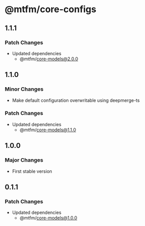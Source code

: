 # @mtfm/core-configs

## 1.1.1

### Patch Changes

- Updated dependencies
  - @mtfm/core-models@2.0.0

## 1.1.0

### Minor Changes

- Make default configuration overwritable using deepmerge-ts

### Patch Changes

- Updated dependencies
  - @mtfm/core-models@1.1.0

## 1.0.0

### Major Changes

- First stable version

## 0.1.1

### Patch Changes

- Updated dependencies
  - @mtfm/core-models@1.0.0
